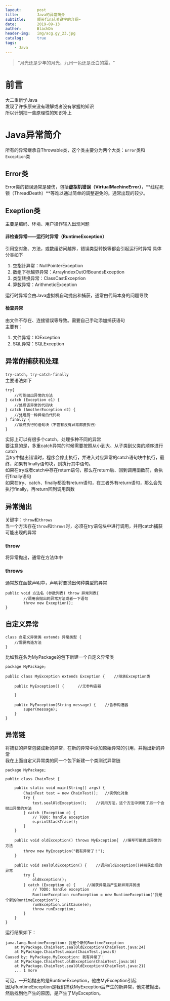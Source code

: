 ```yaml
---
layout:       post  
title:        Java的异常简介  
subtitle:     顺带final关键字的介绍~  
date:         2019-09-13  
auther:       BlackDn  
header-img:   img/acg.gy_23.jpg  
catalog:      true  
tags:  
    - Java  
---
```


>"月光还是少年的月光，九州一色还是泛白的霜。"

# 前言
大二重新学Java  
发现了许多原来没有理解或者没有掌握的知识  
所以计划把一些原理性的知识补上    

# Java异常简介

所有的异常继承自Throwable类，这个类主要分为两个大类：`Error`类和`Exception`类  
## Error类
Error类的错误通常是硬伤，包括**虚拟机错误（VirtualMachineError）**，**线程死锁（ThreadDeath）**等难以通过简单的调整避免的。通常出现的较少。
## Exeption类
主要是编码、环境、用户操作输入出现问题
#### 非检查异常——运行时异常（RuntimeException）
引用空对象、方法，或数组访问越界，错误类型转换等都会引起运行时异常
具体分类如下  
1. 空指针异常：NullPointerException
2. 数组下标越界异常：ArrayIndexOutOfBoundsException
3. 类型转换异常：ClassCastExceprion
4. 算数异常：ArithmeticException

运行时异常会由Java虚拟机自动抛出和捕获，通常由代码本身的问题导致
#### 检查异常
由文件不存在、连接错误等导致。需要自己手动添加捕获语句  
主要有：
1. 文件异常：IOException
2. SQL异常：SQLException



## 异常的捕获和处理
`try-catch`，`try-catch-finally`  
主要语法如下  

```
try{
    //可能抛出异常的方法
} catch (Exception e1) {
    //处理该异常的代码块
} catch (AnotherException e2) {
    //处理另一种异常的代码块
} finally {
    //最终执行的语句块（不管有没有异常都要执行）
}
```
实际上可以有很多个catch，处理多种不同的异常  
要注意的是，多重catch异常的时候需要按照从小到大、从子类到父类的顺序进行catch  
当try中抛出错误时，程序会停止执行，并进入对应异常的catch语句块中执行，最终，如果有finally语句块，则执行其中语句。  
如果在try或者catch中存在return语句，那么在return后、回到调用函数前，会执行finally语句  
如果在try、catch、finally都没有return语句，在三者外有return语句，那么会先执行finally，再return回到调用函数
## 异常抛出
关键字：`throw`和`throws`   
当一个方法存在`throw`和`throws`时，必须在try语句块中进行调用，并用catch捕获可能出现的异常

### throw

将异常抛出，通常在方法体中
### throws
通常放在函数声明中，声明将要抛出何种类型的异常  

```
public void 方法名 (参数列表) throw 异常列表{
        //调用会抛出的异常方法或者一下语句
        throw new Exception();
}
```
## 自定义异常
```
class 自定义异常类 extends 异常类型 {
    //需要构造方法
}
```
比如我在名为MyPackage的包下新建一个自定义异常类  

```
package MyPackage;

public class MyException extends Exception {	//继承Exception类
	
	public MyException() {		//无参构造器
		
	}
	
	public MyException(String message) {	//含参构造器
		super(message);
	}
}
```
## 异常链
将捕获的异常包装成新的异常，在新的异常中添加原始异常的引用，并抛出新的异常  
我在上面自定义异常类的同一个包下新建一个类测试异常链  

```
package MyPackage;

public class ChainTest {

	public static void main(String[] args) {
		ChainTest test = new ChainTest();	//实例化对象
		try {
			test.sealOldException();	//调用方法，这个方法中调用了另一个会抛出异常的方法
		} catch (Exception e) {
			// TODO: handle exception
			e.printStackTrace();
		}
	}
	
	public void oldException() throws MyException{	//编写可能抛出异常的方法
		throw new MyException("我有异常了！");
	}
	
	public void sealOldException() {	//调用oldException()并捕获出现的异常
		try {
			oldException();
		} catch (Exception e) {		//捕获异常后产生新异常并抛出
			// TODO: handle exception
			RuntimeException runException = new RuntimeException("我是个新的RuntimeException");	
			runException.initCause(e);
			throw runException;
		}
	}
}
```
运行结果如下：

```
java.lang.RuntimeException: 我是个新的RuntimeException
	at MyPackage.ChainTest.sealOldException(ChainTest.java:24)
	at MyPackage.ChainTest.main(ChainTest.java:8)
Caused by: MyPackage.MyException: 我有异常了！
	at MyPackage.ChainTest.oldException(ChainTest.java:16)
	at MyPackage.ChainTest.sealOldException(ChainTest.java:21)
	... 1 more

```
可见，一开始抛出的是RuntimeException，他由MyException引起  
因为RuntimeException是我们捕获MyException后产生的新异常，他先被抛出，然后找到他产生的原因，是产生了MyException。
